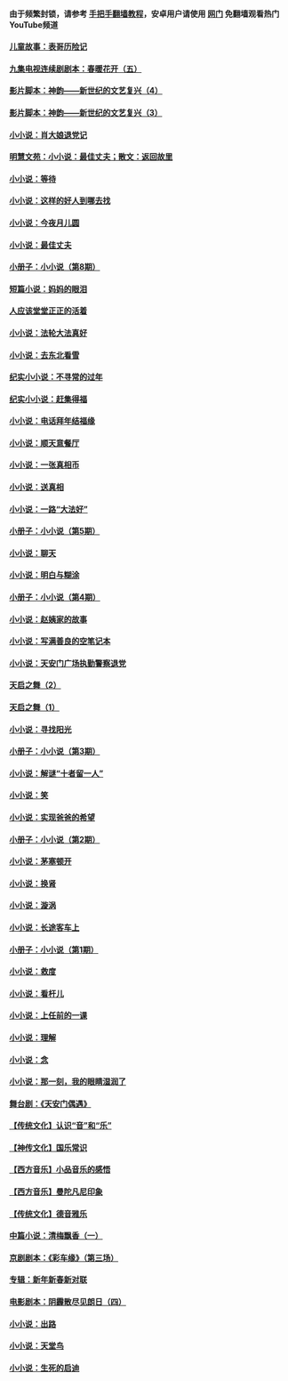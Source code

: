 #### 由于频繁封锁，请参考 [手把手翻墙教程](https://github.com/gfw-breaker/guides/wiki/)，安卓用户请使用 [网门](https://github.com/gfw-breaker/nogfw/blob/master/dl.md?t=06111500) 免翻墙观看热门YouTube频道 

#### [儿童故事：表哥历险记](../pages/328/383535.md?t=06111500) 

#### [九集电视连续剧剧本：春暖花开（五）](../pages/328/275919.md?t=06111500) 

#### [影片脚本：神韵——新世纪的文艺复兴（4）](../pages/328/266089.md?t=06111500) 

#### [影片脚本：神韵——新世纪的文艺复兴（3）](../pages/328/266087.md?t=06111500) 

#### [小小说：肖大娘退党记](../pages/328/239807.md?t=06111500) 

#### [明慧文苑：小小说：最佳丈夫；散文：返回故里](../pages/328/3439.md?t=06111500) 

#### [小小说：等待](../pages/328/223927.md?t=06111500) 

#### [小小说：这样的好人到哪去找](../pages/328/209396.md?t=06111500) 

#### [小小说：今夜月儿圆](../pages/328/193588.md?t=06111500) 

#### [小小说：最佳丈夫](../pages/328/190938.md?t=06111500) 

#### [小册子：小小说（第8期）](../pages/328/188202.md?t=06111500) 

#### [短篇小说：妈妈的眼泪](../pages/328/187712.md?t=06111500) 

#### [人应该堂堂正正的活着](../pages/328/182430.md?t=06111500) 

#### [小小说：法轮大法真好](../pages/328/174669.md?t=06111500) 

#### [小小说：去东北看雪](../pages/328/173882.md?t=06111500) 

#### [纪实小小说：不寻常的过年](../pages/328/173187.md?t=06111500) 

#### [纪实小小说：赶集得福](../pages/328/172652.md?t=06111500) 

#### [小小说：电话拜年结福缘](../pages/328/172533.md?t=06111500) 

#### [小小说：顺天意餐厅](../pages/328/170182.md?t=06111500) 

#### [小小说：一张真相币](../pages/328/169410.md?t=06111500) 

#### [小小说：送真相](../pages/328/166713.md?t=06111500) 

#### [小小说：一路“大法好”](../pages/328/162016.md?t=06111500) 

#### [小册子：小小说（第5期）](../pages/328/161131.md?t=06111500) 

#### [小小说：聊天](../pages/328/159640.md?t=06111500) 

#### [小小说：明白与糊涂](../pages/328/158101.md?t=06111500) 

#### [小册子：小小说（第4期）](../pages/328/158006.md?t=06111500) 

#### [小小说：赵姨家的故事](../pages/328/157843.md?t=06111500) 

#### [小小说：写满善良的空笔记本](../pages/328/157382.md?t=06111500) 

#### [小小说：天安门广场执勤警察退党](../pages/328/156982.md?t=06111500) 

#### [天启之舞（2）](../pages/328/153440.md?t=06111500) 

#### [天启之舞（1）](../pages/328/153439.md?t=06111500) 

#### [小小说：寻找阳光](../pages/328/153065.md?t=06111500) 

#### [小册子：小小说（第3期）](../pages/328/151715.md?t=06111500) 

#### [小小说：解谜“十者留一人”](../pages/328/148967.md?t=06111500) 

#### [小小说：笑](../pages/328/148905.md?t=06111500) 

#### [小小说：实现爸爸的希望](../pages/328/148096.md?t=06111500) 

#### [小册子：小小说（第2期）](../pages/328/147214.md?t=06111500) 

#### [小小说：茅塞顿开](../pages/328/147030.md?t=06111500) 

#### [小小说：换肾](../pages/328/146770.md?t=06111500) 

#### [小小说：漩涡](../pages/328/146683.md?t=06111500) 

#### [小小说：长途客车上](../pages/328/145076.md?t=06111500) 

#### [小册子：小小说（第1期）](../pages/328/143963.md?t=06111500) 

#### [小小说：救度](../pages/328/143927.md?t=06111500) 

#### [小小说：看杆儿](../pages/328/142137.md?t=06111500) 

#### [小小说：上任前的一课](../pages/328/140808.md?t=06111500) 

#### [小小说：理解](../pages/328/140476.md?t=06111500) 

#### [小小说：念](../pages/328/139513.md?t=06111500) 

#### [小小说：那一刻，我的眼睛湿润了](../pages/328/138476.md?t=06111500) 

#### [舞台剧：《天安门偶遇》](../pages/328/117155.md?t=06111500) 

#### [【传统文化】认识“音”和“乐”](../pages/328/108667.md?t=06111500) 

#### [【神传文化】国乐常识](../pages/328/104225.md?t=06111500) 

#### [【西方音乐】小品音乐的感悟](../pages/328/102924.md?t=06111500) 

#### [【西方音乐】曼陀凡尼印象](../pages/328/102922.md?t=06111500) 

#### [【传统文化】德音雅乐](../pages/328/102923.md?t=06111500) 

#### [中篇小说：清梅飘香（一）](../pages/328/101058.md?t=06111500) 

#### [京剧剧本：《彩车缘》（第三场）](../pages/328/96434.md?t=06111500) 

#### [专辑：新年新春新对联](../pages/328/94991.md?t=06111500) 

#### [电影剧本：阴霾散尽见朗日（四）](../pages/328/87081.md?t=06111500) 

#### [小小说：出路](../pages/328/84848.md?t=06111500) 

#### [小小说：天堂鸟](../pages/328/83084.md?t=06111500) 

#### [小小说：生死的启迪](../pages/328/70977.md?t=06111500) 

